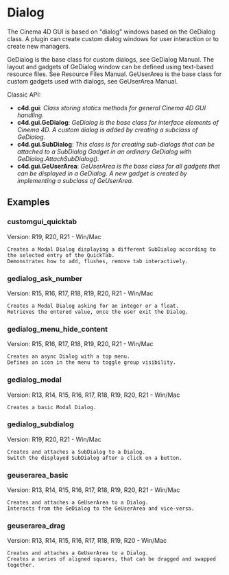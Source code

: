 # Dialog

The Cinema 4D GUI is based on "dialog" windows based on the GeDialog class. A plugin can create custom dialog windows for user interaction or to create new managers.

GeDialog is the base class for custom dialogs, see GeDialog Manual.
The layout and gadgets of GeDialog window can be defined using text-based resource files. See Resource Files Manual.
GeUserArea is the base class for custom gadgets used with dialogs, see GeUserArea Manual.

Classic API:
- **c4d.gui**: *Class storing statics methods for general Cinema 4D GUI handling.*
- **c4d.gui.GeDialog**: *GeDialog is the base class for interface elements of Cinema 4D. A custom dialog is added by creating a subclass of GeDialog.*
- **c4d.gui.SubDialog**: *This class is for creating sub-dialogs that can be attached to a SubDialog Gadget in an ordinary GeDialog with GeDialog.AttachSubDialog().*
- **c4d.gui.GeUserArea**: *GeUserArea is the base class for all gadgets that can be displayed in a GeDialog. A new gadget is created by implementing a subclass of GeUserArea.*

## Examples

### customgui_quicktab
Version: R19, R20, R21 - Win/Mac

    Creates a Modal Dialog displaying a different SubDialog according to the selected entry of the QuickTab.
    Demonstrates how to add, flushes, remove tab interactively.

### gedialog_ask_number
Version: R15, R16, R17, R18, R19, R20, R21 - Win/Mac

    Creates a Modal Dialog asking for an integer or a float.
    Retrieves the entered value, once the user exit the Dialog.

### gedialog_menu_hide_content
Version: R15, R16, R17, R18, R19, R20, R21 - Win/Mac

    Creates an async Dialog with a top menu.
    Defines an icon in the menu to toggle group visibility.

### gedialog_modal
Version: R13, R14, R15, R16, R17, R18, R19, R20, R21 - Win/Mac

    Creates a basic Modal Dialog.
    
### gedialog_subdialog
Version: R19, R20, R21 - Win/Mac

    Creates and attaches a SubDialog to a Dialog.
    Switch the displayed SubDialog after a click on a button.

### geuserarea_basic
Version: R13, R14, R15, R16, R17, R18, R19, R20, R21 - Win/Mac

    Creates and attaches a GeUserArea to a Dialog.
    Interacts from the GeDialog to the GeUserArea and vice-versa.

### geuserarea_drag
Version: R13, R14, R15, R16, R17, R18, R19, R20 - Win/Mac

    Creates and attaches a GeUserArea to a Dialog.
    Creates a series of aligned squares, that can be dragged and swapped together.
